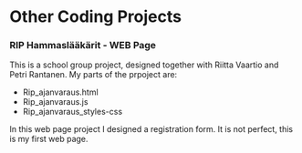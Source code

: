 
# Other Coding Projects

### RIP Hammaslääkärit - WEB Page
This is a school group project, designed together with Riitta Vaartio and Petri Rantanen. 
My parts of the prpoject are:
- Rip_ajanvaraus.html
- Rip_ajanvaraus.js
- Rip_ajanvaraus_styles-css <br>

In this web page project I designed a registration form.  It is not perfect, this is my first web page.



